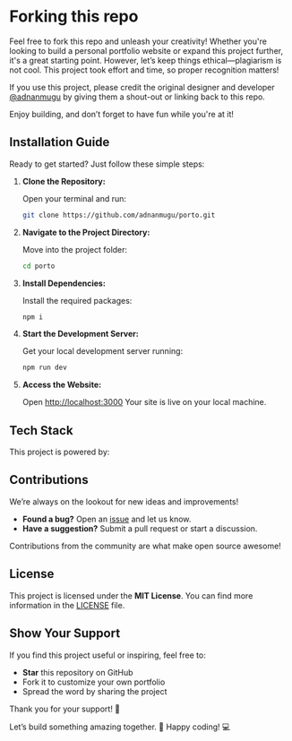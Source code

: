 # Forking this repo

Feel free to fork this repo and unleash your creativity! Whether you're looking to build a personal portfolio website or expand this project further, it's a great starting point. However, let’s keep things ethical—plagiarism is not cool. This project took effort and time, so proper recognition matters!

If you use this project, please credit the original designer and developer [@adnanmugu](https://github.com/adnanmugu) by giving them a shout-out or linking back to this repo.

Enjoy building, and don’t forget to have fun while you're at it!

## Installation Guide

Ready to get started? Just follow these simple steps:

1. **Clone the Repository:**

   Open your terminal and run:

   ```bash
   git clone https://github.com/adnanmugu/porto.git
   ```

2. **Navigate to the Project Directory:**

   Move into the project folder:

   ```bash
   cd porto
   ```

3. **Install Dependencies:**

   Install the required packages:

   ```bash
   npm i
   ```

4. **Start the Development Server:**

   Get your local development server running:

   ```bash
   npm run dev
   ```

5. **Access the Website:**

   Open [http://localhost:3000](http://localhost:3000) Your site is live on your local machine.

## Tech Stack

This project is powered by:

<!-- - **Next.js** – for server-side rendering and static site generation
- **React** – for building the user interface
- **Tailwind CSS** – for rapid styling
- **Vercel** (optional) – Deploy with one click! -->

## Contributions

We’re always on the lookout for new ideas and improvements!

- **Found a bug?** Open an [issue](https://github.com/adnanmugu/porto/issues) and let us know.
- **Have a suggestion?** Submit a pull request or start a discussion.

Contributions from the community are what make open source awesome!

## License

This project is licensed under the **MIT License**. You can find more information in the [LICENSE](./LICENSE) file.

## Show Your Support

If you find this project useful or inspiring, feel free to:

- **Star** this repository on GitHub
- Fork it to customize your own portfolio
- Spread the word by sharing the project

Thank you for your support! 🚀

Let’s build something amazing together. 🎨 Happy coding! 💻
